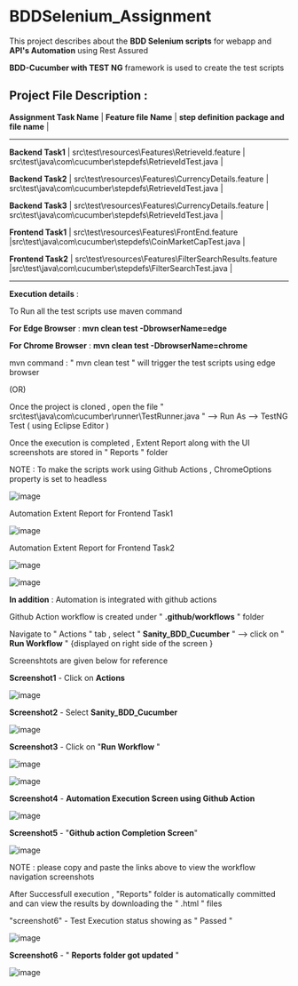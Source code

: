 # BDDSelenium_Assignment
This project describes about the **BDD Selenium scripts** for webapp and **API's Automation** using Rest Assured



**BDD-Cucumber with TEST NG** framework is used to create the test scripts 


Project File Description :
-------------------------------------------------------------------------------------------------

**Assignment Task Name**   |                      **Feature file Name**                                                   |              **step definition package and file name**    | 

-------------------------------------------------------------------------------------------------




**Backend Task1**   |          src\test\resources\Features\RetrieveId.feature                                     | src\test\java\com\cucumber\stepdefs\RetrieveIdTest.java |


**Backend Task2**   |          src\test\resources\Features\CurrencyDetails.feature                               |  src\test\java\com\cucumber\stepdefs\RetrieveIdTest.java |



**Backend Task3**   |          src\test\resources\Features\CurrencyDetails.feature                               |  src\test\java\com\cucumber\stepdefs\RetrieveIdTest.java |



**Frontend Task1**  |         src\test\resources\Features\FrontEnd.feature                                        |src\test\java\com\cucumber\stepdefs\CoinMarketCapTest.java |


**Frontend Task2**  |          src\test\resources\Features\FilterSearchResults.feature                             |src\test\java\com\cucumber\stepdefs\FilterSearchTest.java |


-------------------------------------------------------------------------------------------------

**Execution details** : 

To Run all the test scripts use maven command 



**For Edge Browser**   : **mvn clean test -DbrowserName=edge**



**For Chrome Browser**  : **mvn clean test -DbrowserName=chrome**




mvn command :  " mvn clean test "  will trigger the test scripts using edge browser 




(OR)



Once the project is cloned , open the file " src\test\java\com\cucumber\runner\TestRunner.java " --> Run As --> TestNG Test ( using Eclipse Editor )



Once the execution is completed , Extent Report along with the UI screenshots  are stored in " Reports " folder


NOTE : To make the scripts work using Github Actions , ChromeOptions property is set  to headless


![image](https://user-images.githubusercontent.com/22152001/200149712-af85efc1-4698-47a6-b9a7-47004f50598c.png)



Automation Extent Report for Frontend Task1



![image](https://user-images.githubusercontent.com/22152001/200149687-02311c83-9dae-478d-a0ea-b4a43f0d9f88.png)




Automation Extent Report for Frontend Task2



![image](https://user-images.githubusercontent.com/22152001/200149611-13ec7a5d-b74a-40c6-844e-9a911cecb506.png)


![image](https://user-images.githubusercontent.com/22152001/200149673-f6fbee35-4dec-435e-98cf-9bcaa3fe510b.png)




**In addition** : Automation is integrated with github actions 



Github Action workflow is created under  " **.github/workflows** " folder 



Navigate to  " Actions " tab , select  " **Sanity_BDD_Cucumber** " --> click on  " **Run Workflow** " {displayed on right side of the screen }



Screenshtots are given below for reference 


**Screenshot1**  - Click on **Actions** 


![image](https://user-images.githubusercontent.com/22152001/200112802-b4393ce4-300b-43e1-88c2-0e50fabb9d9e.png)

**Screenshot2**  - Select **Sanity_BDD_Cucumber**



![image](https://user-images.githubusercontent.com/22152001/200112916-a295023c-b32d-46e3-80e7-d0f0bd48f239.png) 

**Screenshot3** - Click on "**Run Workflow** "



![image](https://user-images.githubusercontent.com/22152001/200112947-c34a7417-1371-4b8b-950b-31ea1e114ef5.png) 


![image](https://user-images.githubusercontent.com/22152001/200114146-f11aabcd-7c09-4ba1-bca9-4c00f7914401.png)





**Screenshot4**  - **Automation Execution Screen using Github Action**



![image](https://user-images.githubusercontent.com/22152001/200113373-912eb7a5-200d-4397-9d3d-74c48249965b.png)

**Screenshot5**  - "**Github action Completion Screen**"



![image](https://user-images.githubusercontent.com/22152001/200113411-1339d995-983d-4871-9c10-c318779c9884.png)



NOTE : please copy and paste the links above to view the workflow navigation screenshots  




After Successfull execution , "Reports" folder is automatically committed and can view the results by downloading the " .html " files 


"screenshot6" - Test Execution status showing as  " Passed "




![image](https://user-images.githubusercontent.com/22152001/200117032-a10b79b7-d4b2-47b5-b689-6866b065da5c.png)


**Screenshot6** - " **Reports folder got updated** "



![image](https://user-images.githubusercontent.com/22152001/200113460-aab59ce7-7fe4-440b-9c63-e6a1692b65bb.png)







